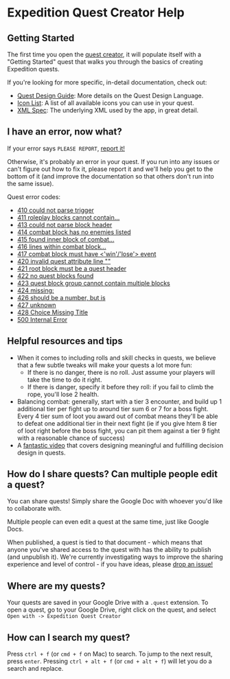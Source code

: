 # Expedition Quest Creator Help

## Getting Started

The first time you open the [quest creator](http://quests.expeditionrpg.com), it will populate itself with a "Getting Started" quest that walks you through the basics of creating Expedition quests.

If you're looking for more specific, in-detail documentation, check out:

* [Quest Design Guide](qdl_guide.md): More details on the Quest Design Language.
* [Icon List](icons.md): A list of all available icons you can use in your quest.
* [XML Spec](quest_spec.md): The underlying XML used by the app, in great detail.

## I have an error, now what?

If your error says `PLEASE REPORT`, [report it!](https://github.com/Fabricate-IO/expedition-quest-ide/issues/new)

Otherwise, it's probably an error in your quest. If you run into any issues or can't figure out how to fix it, please report it and we'll help you get to the bottom of it (and improve the documentation so that others don't run into the same issue).

Quest error codes:

* [410 could not parse trigger](errors/410.md)
* [411 roleplay blocks cannot contain...](errors/411.md)
* [413 could not parse block header](errors/413.md)
* [414 combat block has no enemies listed](errors/414.md)
* [415 found inner block of combat...](errors/415.md)
* [416 lines within combat block...](errors/416.md)
* [417 combat block must have <'win'/'lose'> event](errors/417.md)
* [420 invalid quest attribute line "<text>"](errors/420.md)
* [421 root block must be a quest header](errors/421.md)
* [422 no quest blocks found](errors/422.md)
* [423 quest block group cannot contain multiple blocks](errors/423.md)
* [424 missing: <key>](errors/424.md)
* [426 <key> should be a number, but is <type>](errors/426.md)
* [427 unknown <key>](errors/427.md)
* [428 Choice Missing Title](errors/428.md)
* [500 Internal Error](errors/500.md)

## Helpful resources and tips

* When it comes to including rolls and skill checks in quests, we believe that a few subtle tweaks will make your quests a lot more fun:
  * If there is no danger, there is no roll. Just assume your players will take the time to do it right.
  * If there is danger, specify it before they roll: if you fail to climb the rope, you'll lose 2 health.
* Balancing combat: generally, start with a tier 3 encounter, and build up 1 additional tier per fight up to around tier sum 6 or 7 for a boss fight. Every 4 tier sum of loot you award out of combat means they'll be able to defeat one additional tier in their next fight (ie if you give htem 8 tier of loot right before the boss fight, you can pit them against a tier 9 fight with a reasonable chance of success)
* A [fantastic video](http://www.gdcvault.com/play/1023346/Choice-Consequence-and) that covers designing meaningful and fulfilling decision design in quests.

## How do I share quests? Can multiple people edit a quest?

You can share quests! Simply share the Google Doc with whoever you'd like to collaborate with.

Multiple people can even edit a quest at the same time, just like Google Docs.

When published, a quest is tied to that document - which means that anyone you've shared access to the quest with has the ability to publish (and unpublish it). We're currently investigating ways to improve the sharing experience and level of control - if you have ideas, please [drop an issue!](https://github.com/Fabricate-IO/expedition-quest-ide/issues/new)

## Where are my quests?

Your quests are saved in your Google Drive with a `.quest` extension. To open a quest, go to your Google Drive, right click on the quest, and select `Open with -> Expedition Quest Creator`

## How can I search my quest?

Press `ctrl + f` (or `cmd + f` on Mac) to search. To jump to the next result, press `enter`. Pressing `ctrl + alt + f` (or `cmd + alt + f`) will let you do a search and replace.
